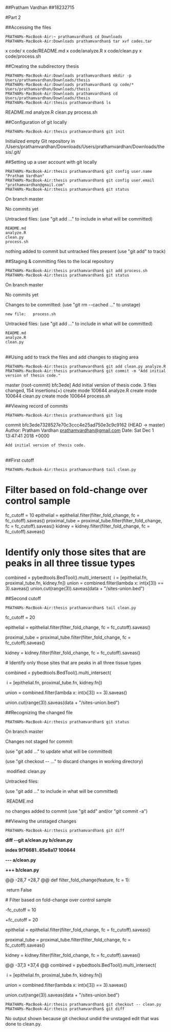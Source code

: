 ##Pratham Vardhan
##18232715



#Part 2 




##Accessing the files
```{r}
PRATHAMs-MacBook-Air:~ prathamvardhan$ cd Downloads
PRATHAMs-MacBook-Air:Downloads prathamvardhan$ tar xvf codes.tar

```

x code/
x code/README.md
x code/analyze.R
x code/clean.py
x code/process.sh


##Creating the subdirectory thesis
```{r}
PRATHAMs-MacBook-Air:Downloads prathamvardhan$ mkdir -p Users/prathamvardhan/Downloads/thesis
PRATHAMs-MacBook-Air:Downloads prathamvardhan$ cp code/* Users/prathamvardhan/Downloads/thesis
PRATHAMs-MacBook-Air:Downloads prathamvardhan$ cd Users/prathamvardhan/Downloads/thesis
PRATHAMs-MacBook-Air:thesis prathamvardhan$ ls
```

README.md	analyze.R	clean.py	process.sh


##Configuration of git locally
```{r}
PRATHAMs-MacBook-Air:thesis prathamvardhan$ git init

```

Initialized empty Git repository in /Users/prathamvardhan/Downloads/Users/prathamvardhan/Downloads/thesis/.git/


##Setting up a user account with git locally
```{r}
PRATHAMs-MacBook-Air:thesis prathamvardhan$ git config user.name "Pratham Vardhan"
PRATHAMs-MacBook-Air:thesis prathamvardhan$ git config user.email "prathamvardhan@gmail.com"
PRATHAMs-MacBook-Air:thesis prathamvardhan$ git status
```

On branch master

No commits yet

Untracked files:
  (use "git add <file>..." to include in what will be committed)

	README.md
	analyze.R
	clean.py
	process.sh

nothing added to commit but untracked files present (use "git add" to track)


##Staging & committing files to the local repository
```{r}
PRATHAMs-MacBook-Air:thesis prathamvardhan$ git add process.sh
PRATHAMs-MacBook-Air:thesis prathamvardhan$ git status
```


On branch master

No commits yet

Changes to be committed:
  (use "git rm --cached <file>..." to unstage)

	new file:   process.sh

Untracked files:
  (use "git add <file>..." to include in what will be committed)

	README.md
	analyze.R
	clean.py


​	
##Using add to track the files and add changes to staging area
```{r}
PRATHAMs-MacBook-Air:thesis prathamvardhan$ git add clean.py analyze.R
PRATHAMs-MacBook-Air:thesis prathamvardhan$ git commit -m "Add initial version of thesis code."

```

master (root-commit) bfc3ede] Add initial version of thesis code.
 3 files changed, 154 insertions(+)
 create mode 100644 analyze.R
 create mode 100644 clean.py
 create mode 100644 process.sh


##Viewing record of commits
```{r}
PRATHAMs-MacBook-Air:thesis prathamvardhan$ git log
```

commit bfc3ede7328527e70c3ccc4e25ad750e3c9c9162 (HEAD -> master)
Author: Pratham Vardhan <prathamvardhan@gmail.com>
Date:   Sat Dec 1 13:47:41 2018 +0000

    Add initial version of thesis code.


​    
##First cutoff    
```{r}
PRATHAMs-MacBook-Air:thesis prathamvardhan$ tail clean.py
```

# Filter based on fold-change over control sample
fc_cutoff = 10
epithelial = epithelial.filter(filter_fold_change, fc = fc_cutoff).saveas()
proximal_tube = proximal_tube.filter(filter_fold_change, fc = fc_cutoff).saveas()
kidney = kidney.filter(filter_fold_change, fc = fc_cutoff).saveas()
# Identify only those sites that are peaks in all three tissue types
combined = pybedtools.BedTool().multi_intersect(
​           i = [epithelial.fn, proximal_tube.fn, kidney.fn])
union = combined.filter(lambda x: int(x[3]) == 3).saveas()
union.cut(range(3)).saveas(data + "/sites-union.bed")



##Second cutoff
```{r}
PRATHAMs-MacBook-Air:thesis prathamvardhan$ tail clean.py
```

fc_cutoff = 20

epithelial = epithelial.filter(filter_fold_change, fc = fc_cutoff).saveas()

proximal_tube = proximal_tube.filter(filter_fold_change, fc = fc_cutoff).saveas()

kidney = kidney.filter(filter_fold_change, fc = fc_cutoff).saveas()

\# Identify only those sites that are peaks in all three tissue types

combined = pybedtools.BedTool().multi_intersect(

​           i = [epithelial.fn, proximal_tube.fn, kidney.fn])

union = combined.filter(lambda x: int(x[3]) == 3).saveas()

union.cut(range(3)).saveas(data + "/sites-union.bed")




##Recognizing the changed file
```{r}
PRATHAMs-MacBook-Air:thesis prathamvardhan$ git status
```

On branch master

Changes not staged for commit:

  (use "git add <file>..." to update what will be committed)

  (use "git checkout -- <file>..." to discard changes in working directory)



​	modified:   clean.py



Untracked files:

  (use "git add <file>..." to include in what will be committed)



​	README.md



no changes added to commit (use "git add" and/or "git commit -a")




##Viewing the unstaged changes
```{r}
PRATHAMs-MacBook-Air:thesis prathamvardhan$ git diff

```

**diff --git a/clean.py b/clean.py**

**index 9f76681..65e8a17 100644**

**--- a/clean.py**

**+++ b/clean.py**

@@ -28,7 +28,7 @@ def filter_fold_change(feature, fc = 1):

​         return False

 

 \# Filter based on fold-change over control sample

-fc_cutoff = 10

+fc_cutoff = 20

 epithelial = epithelial.filter(filter_fold_change, fc = fc_cutoff).saveas()

 proximal_tube = proximal_tube.filter(filter_fold_change, fc = fc_cutoff).saveas()

 kidney = kidney.filter(filter_fold_change, fc = fc_cutoff).saveas()

@@ -37,3 +37,4 @@ combined = pybedtools.BedTool().multi_intersect(

​            i = [epithelial.fn, proximal_tube.fn, kidney.fn])

 union = combined.filter(lambda x: int(x[3]) == 3).saveas()

 union.cut(range(3)).saveas(data + "/sites-union.bed")






```{r}
PRATHAMs-MacBook-Air:thesis prathamvardhan$ git checkout -- clean.py
PRATHAMs-MacBook-Air:thesis prathamvardhan$ git diff

```

No output shown because git checkout undid the unstaged edit that was done to clean.py.